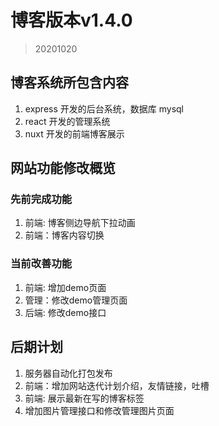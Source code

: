 
# 博客版本v1.4.0
> 20201020

## 博客系统所包含内容
1. express 开发的后台系统，数据库 mysql
2. react 开发的管理系统
3. nuxt 开发的前端博客展示

## 网站功能修改概览
### 先前完成功能
1. 前端: 博客侧边导航下拉动画
2. 前端：博客内容切换

### 当前改善功能
1. 前端: 增加demo页面
2. 管理：修改demo管理页面
3. 后端: 修改demo接口

## 后期计划
1. 服务器自动化打包发布
2. 前端：增加网站迭代计划介绍，友情链接，吐槽
3. 前端: 展示最新在写的博客标签
4. 增加图片管理接口和修改管理图片页面
